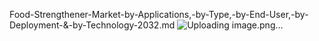 Food-Strengthener-Market-by-Applications,-by-Type,-by-End-User,-by-Deployment-&-by-Technology-2032.md
![Uploading image.png…]()
